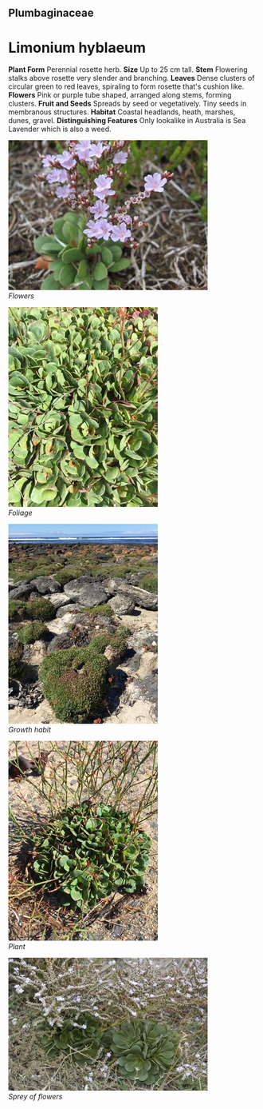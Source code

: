 ## Plumbaginaceae
# Limonium hyblaeum

**Plant Form** Perennial rosette herb. **Size** Up to 25 cm tall. **Stem** Flowering stalks above rosette very slender and branching. **Leaves** Dense clusters of circular green to red leaves, spiraling to form rosette that's cushion like. **Flowers** Pink or purple tube shaped, arranged along stems, forming clusters. **Fruit and Seeds** Spreads by seed or vegetatively. Tiny seeds in membranous structures. **Habitat** Coastal headlands, heath, marshes, dunes, gravel. **Distinguishing Features** Only lookalike in Australia is Sea Lavender which is also a weed.


![Flowers](18318_Limonium-hyblaeum_3993.jpg)  
 *Flowers* 

![Foliage](48565_Limonium-hyblaeum_Port-Fairy-9.jpg)  
 *Foliage* 

![Growth habit](48536_Limonium-hyblaeum_Port-Fairy-24.jpg)  
 *Growth habit* 

![Plant](48506_Limonium-hyblaeum_Moyne-River_Port-Fairy-2.jpg)  
 *Plant* 

![Sprey of flowers](18352_Limonium-hyblaeum19.jpg)  
 *Sprey of flowers* 

